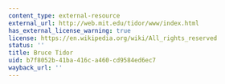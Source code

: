 ```yaml
---
content_type: external-resource
external_url: http://web.mit.edu/tidor/www/index.html
has_external_license_warning: true
license: https://en.wikipedia.org/wiki/All_rights_reserved
status: ''
title: Bruce Tidor
uid: b7f8052b-41ba-416c-a460-cd9584ed6ec7
wayback_url: ''
---
```

